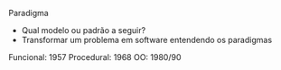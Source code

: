 Paradigma
- Qual modelo ou padrão a seguir?
- Transformar um problema em software entendendo os paradigmas








Funcional: 1957
Procedural: 1968
OO: 1980/90
